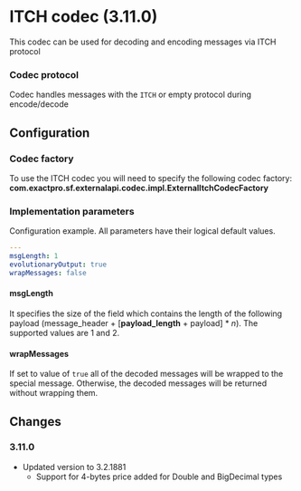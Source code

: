 # ITCH codec (3.11.0)

This codec can be used for decoding and encoding messages via ITCH protocol

### Codec protocol

Codec handles messages with the `ITCH` or empty protocol during encode/decode

## Configuration

### Codec factory

To use the ITCH codec you will need to specify the following codec factory:
**com.exactpro.sf.externalapi.codec.impl.ExternalItchCodecFactory**

### Implementation parameters
Configuration example. All parameters have their logical default values.
```yaml
---
msgLength: 1
evolutionaryOutput: true
wrapMessages: false
```

#### msgLength

It specifies the size of the field which contains the length of the following payload (message_header + [**payload_length** + payload] * _n_).
The supported values are 1 and 2.

#### wrapMessages

If set to value of `true` all of the decoded messages will be wrapped to the special message.
Otherwise, the decoded messages will be returned without wrapping them.

## Changes

### 3.11.0

+ Updated version to 3.2.1881
  + Support for 4-bytes price added for Double and BigDecimal types